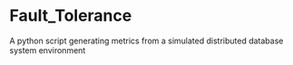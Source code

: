 # Fault_Tolerance
A python script generating metrics from a simulated distributed database system environment 
